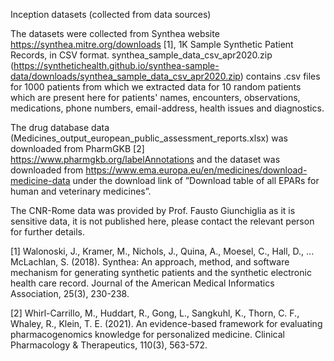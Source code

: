 Inception datasets (collected from data sources)

The datasets were collected from Synthea website https://synthea.mitre.org/downloads [1], 1K Sample Synthetic Patient Records, in CSV format. synthea_sample_data_csv_apr2020.zip (https://synthetichealth.github.io/synthea-sample-data/downloads/synthea_sample_data_csv_apr2020.zip) contains .csv files for 1000 patients from which we extracted data for 10 random patients which are present here for patients' names, encounters, observations, medications, phone numbers, email-address, health issues and diagnostics. 

The drug database data (Medicines_output_european_public_assessment_reports.xlsx) was downloaded from PharmGKB [2] https://www.pharmgkb.org/labelAnnotations and the dataset was downloaded from https://www.ema.europa.eu/en/medicines/download-medicine-data under the download link of ”Download table of all EPARs for human and
veterinary medicines”.

The CNR-Rome data was provided by Prof. Fausto Giunchiglia as it is sensitive data, it is not published here, please contact the relevant person for further details.

[1] Walonoski, J., Kramer, M., Nichols, J., Quina, A., Moesel, C., Hall, D., ... McLachlan, S.
    (2018). Synthea: An approach, method, and software mechanism for generating synthetic
    patients and the synthetic electronic health care record. Journal of the American Medical
    Informatics Association, 25(3), 230-238.
    
[2] Whirl-Carrillo, M., Huddart, R., Gong, L., Sangkuhl, K., Thorn, C. F., Whaley, R., Klein,
    T. E. (2021). An evidence-based framework for evaluating pharmacogenomics knowledge
    for personalized medicine. Clinical Pharmacology & Therapeutics, 110(3), 563-572.
